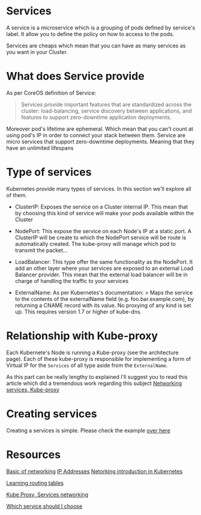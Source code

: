# Services

A service is a microservice which is a grouping of pods defined by service's label. It allow you to define the policy on how to access to the pods.

Services are cheaps which mean that you can have as many services as you want in your Cluster.

# What does Service provide

As per CoreOS definition of Service:

> Services provide important features that are standardized across the cluster: load-balancing, service discovery between applications, and features to support zero-downtime application deployments.

Moreover pod's lifetime are ephemeral. Which mean that you can't count at using pod's IP in order to connect your stack between them. Service are micro services that support zero-downtime deployments. Meaning that they have an unlimited lifespans

# Type of services

Kubernetes provide many types of services. In this section we'll explore all of them.

- ClusterIP: Exposes the service on a Cluster internal IP. This mean that by choosing this kind of service will make your pods available within the Cluster

- NodePort: This expose the service on each Node's IP at a static port. A ClusterIP will be create to which the NodePort service will be route is automatically created. The kube-proxy will manage which pod to transmit the packet...

- LoadBalancer: This type offer the same functionality as the NodePort. It add an other layer where your services are exposed to an external Load Balancer provider. This mean that the external load balancer will be in charge of handling the traffic to your services 

- ExternalName: As per Kubernetes's documentation: > Maps the service to the contents of the externalName field (e.g. foo.bar.example.com), by returning a CNAME record with its value. No proxying of any kind is set up. This requires version 1.7 or higher of kube-dns.

# Relationship with Kube-proxy

Each Kubernete's Node is running a Kube-proxy (see the architecture page). Each of these kube-proxy is responsible for implementing a form of Virtual IP for the ```Services``` of all type aside from the ```ExternalName```.

As this part can be really lengthy to explained I'll suggest you to read this article which did a tremendous work regarding this subject [Networking services, Kube-proxy](https://medium.com/google-cloud/understanding-kubernetes-networking-services-f0cb48e4cc82)

# Creating services

Creating a services is simple. Please check the example [over here](deployment/service.md)

# Resources

[Basic of networking](https://www.digitalocean.com/community/tutorials/an-introduction-to-networking-terminology-interfaces-and-protocols)
[IP Addresses](https://www.digitalocean.com/community/tutorials/understanding-ip-addresses-subnets-and-cidr-notation-for-networking)
[Netorking introduction in Kubernetes](https://medium.com/google-cloud/understanding-kubernetes-networking-pods-7117dd28727)

[Learning routing tables](https://www.youtube.com/watch?v=g8eP4fhrx3I)

[Kube Proxy, Services networking](https://medium.com/google-cloud/understanding-kubernetes-networking-services-f0cb48e4cc82)

[Which service should I choose](https://medium.com/google-cloud/kubernetes-nodeport-vs-loadbalancer-vs-ingress-when-should-i-use-what-922f010849e0)